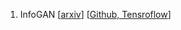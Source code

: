 1. InfoGAN [[arxiv](https://arxiv.org/pdf/1606.03657.pdf)] [[Github, Tensroflow](https://github.com/openai/InfoGAN)]
